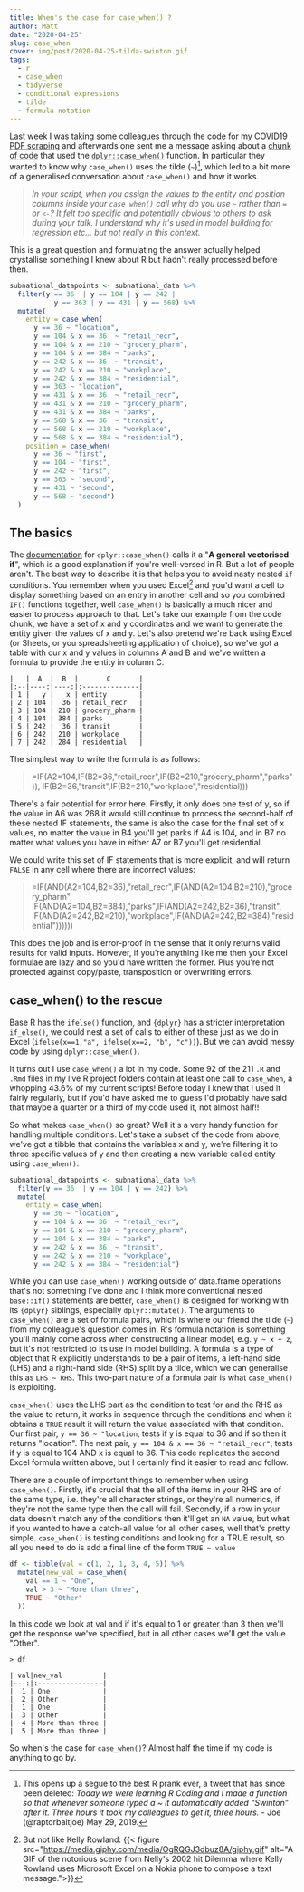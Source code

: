 ```yaml
---
title: When's the case for case_when() ?
author: Matt
date: "2020-04-25"
slug: case_when
cover: img/post/2020-04-25-tilda-swinton.gif
tags:
  - r
  - case_when
  - tidyverse
  - conditional expressions
  - tilde
  - formula notation
---
```


Last week I was taking some colleagues through the code for my [COVID19 PDF scraping]((/2020-04/covid19-scraping)) and afterwards one sent me a message asking about a [chunk of code](https://github.com/mattkerlogue/google-covid-mobility-scrape/blob/master/R/functions.R#L57-L83) that used the [`dplyr::case_when()`](https://dplyr.tidyverse.org/reference/case_when.html) function. In particular they wanted to know why `case_when()` uses the tilde (`~`)[^1], which led to a bit more of a generalised conversation about `case_when()` and how it works.

> *In your script, when you assign the values to the entity and position columns inside your `case_when()` call why do you use `~` rather than `=` or `<-`? It felt too specific and potentially obvious to others to ask during your talk. I understand why it's used in model building for regression etc... but not really in this context.*

This is a great question and formulating the answer actually helped crystallise something I knew about R but hadn't really processed before then.

```r
subnational_datapoints <- subnational_data %>%
  filter(y == 36  | y == 104 | y == 242 |
           y == 363 | y == 431 | y == 568) %>%
  mutate(
    entity = case_when(
      y == 36 ~ "location",
      y == 104 & x == 36  ~ "retail_recr",
      y == 104 & x == 210 ~ "grocery_pharm",
      y == 104 & x == 384 ~ "parks",
      y == 242 & x == 36  ~ "transit",
      y == 242 & x == 210 ~ "workplace",
      y == 242 & x == 384 ~ "residential",
      y == 363 ~ "location",
      y == 431 & x == 36  ~ "retail_recr",
      y == 431 & x == 210 ~ "grocery_pharm",
      y == 431 & x == 384 ~ "parks",
      y == 568 & x == 36  ~ "transit",
      y == 568 & x == 210 ~ "workplace",
      y == 568 & x == 384 ~ "residential"),
    position = case_when(
      y == 36 ~ "first",
      y == 104 ~ "first",
      y == 242 ~ "first",
      y == 363 ~ "second",
      y == 431 ~ "second",
      y == 568 ~ "second")
  )
```

## The basics
The [documentation](https://dplyr.tidyverse.org/reference/case_when.html) for `dplyr::case_when()` calls it a "**A general vectorised if**", which is a good explanation if you're well-versed in R. But a lot of people aren't. The best way to describe it is that helps you to avoid nasty nested `if` conditions. You remember when you used Excel[^2] and you'd want a cell to display something based on an entry in another cell and so you combined `IF()` functions together, well `case_when()` is basically a much nicer and easier to process approach to that. Let's take our example from the code chunk, we have a set of x and y coordinates and we want to generate the entity given the values of x and y. Let's also pretend we're back using Excel (or Sheets, or you spreadsheeting application of choice), so we've got a table with our x and y values in columns A and B and we've written a formula to provide the entity in column C.

```
|   |  A  |  B  |       C       |
|:--|----:|----:|:--------------|
| 1 |   y |   x | entity        |
| 2 | 104 |  36 | retail_recr   |
| 3 | 104 | 210 | grocery_pharm |
| 4 | 104 | 384 | parks         |
| 5 | 242 |  36 | transit       |
| 6 | 242 | 210 | workplace     |
| 7 | 242 | 284 | residential   |
```

The simplest way to write the formula is as follows:

> =IF(A2=104,IF(B2=36,"retail_recr",IF(B2=210,"grocery_pharm","parks")), IF(B2=36,"transit",IF(B2=210,"workplace","residential)))

There's a fair potential for error here. Firstly, it only does one test of y, so if the value in A6 was 268 it would still continue to process the second-half of these nested IF statements, the same is also the case for the final set of x values, no matter the value in B4 you'll get parks if A4 is 104, and in B7 no matter what values you have in either A7 or B7 you'll get residential.

We could write this set of IF statements that is more explicit, and will return `FALSE` in any cell where there are incorrect values:

> =IF(AND(A2=104,B2=36),"retail_recr",IF(AND(A2=104,B2=210),"grocery_pharm", IF(AND(A2=104,B2=384),"parks",IF(AND(A2=242,B2=36),"transit", IF(AND(A2=242,B2=210),"workplace",IF(AND(A2=242,B2=384),"residential"))))))

This does the job and is error-proof in the sense that it only returns valid results for valid inputs. However, if you're anything like me then your Excel formulae are lazy and so you'd have written the former. Plus you're not protected against copy/paste, transposition or overwriting errors.


## case_when() to the rescue
Base R has the `ifelse()` function, and `{dplyr}` has a stricter interpretation `if_else()`, we could nest a set of calls to either of these just as we do in Excel (`ifelse(x==1,"a", ifelse(x==2, "b", "c"))`). But we can avoid messy code by using `dplyr::case_when()`.

It turns out I use `case_when()` a lot in my code. Some 92 of the 211 `.R` and `.Rmd` files in my live R project folders contain at least one call to `case_when`, a whopping 43.6% of my current scripts! Before today I knew that I used it fairly regularly, but if you'd have asked me to guess I'd probably have said that maybe a quarter or a third of my code used it, not almost half!!

So what makes `case_when()` so great? Well it's a very handy function for handling multiple conditions. Let's take a subset of the code from above, we've got a tibble that contains the variables x and y, we're filtering it to three specific values of y and then creating a new variable called entity using `case_when()`.

```r
subnational_datapoints <- subnational_data %>%
  filter(y == 36  | y == 104 | y == 242) %>%
  mutate(
    entity = case_when(
      y == 36 ~ "location",
      y == 104 & x == 36  ~ "retail_recr",
      y == 104 & x == 210 ~ "grocery_pharm",
      y == 104 & x == 384 ~ "parks",
      y == 242 & x == 36  ~ "transit",
      y == 242 & x == 210 ~ "workplace",
      y == 242 & x == 384 ~ "residential")
```

While you can use `case_when()` working outside of data.frame operations that's not something I've done and I think more conventional nested `base::if()` statements are better, `case_when()` is designed for working with its `{dplyr}` siblings, especially `dplyr::mutate()`. The arguments to `case_when()` are a set of formula pairs, which is where our friend the tilde (`~`) from my colleague's question comes in. R's formula notation is something you'll mainly come across when constructing a linear model, e.g. `y ~ x + z`, but it's not restricted to its use in model building. A formula is a type of object that R explicitly understands to be a pair of items, a left-hand side (LHS) and a right-hand side (RHS) split by a tilde, which we can generalise this as `LHS ~ RHS`. This two-part nature of a formula pair is what `case_when()` is exploiting.

`case_when()` uses the LHS part as the condition to test for and the RHS as the value to return, it works in sequence through the conditions and when it obtains a `TRUE` result it will return the value associated with that condition. Our first pair, `y == 36 ~ "location`, tests if y is equal to 36 and if so then it returns "location". The next pair, `y == 104 & x == 36 ~ "retail_recr"`, tests if y is equal to 104 AND x is equal to 36. This code replicates the second Excel formula written above, but I certainly find it easier to read and follow.

There are a couple of important things to remember when using `case_when()`. Firstly, it's crucial that the all of the items in your RHS are of the same type, i.e. they're all character strings, or they're all numerics, if they're not the same type then the call will fail. Secondly, if a row in your data doesn't match any of the conditions then it'll get an `NA` value, but what if you wanted to have a catch-all value for all other cases, well that's pretty simple. `case_when()` is testing conditions and looking for a TRUE result, so all you need to do is add a final line of the form `TRUE ~ value`

```r
df <- tibble(val = c(1, 2, 1, 3, 4, 5)) %>%
  mutate(new_val = case_when(
    val == 1 ~ "One",
    val > 3 ~ "More than three",
    TRUE ~ "Other"
  ))
```

In this code we look at val and if it's equal to 1 or greater than 3 then we'll get the response we've specified, but in all other cases we'll get the value "Other".

```
> df

| val|new_val          |
|---:|:----------------|
|  1 | One             |
|  2 | Other           |
|  1 | One             |
|  3 | Other           |
|  4 | More than three |
|  5 | More than three |

```

So when's the case for `case_when()`? Almost half the time if my code is anything to go by.


[^1]: This opens up a segue to the best R prank ever, a tweet that has since been deleted: _Today we were learning R Coding and I made a function so that whenever someone typed a ~ it automatically added “Swinton” after it. Three hours it took my colleagues to get it, three hours._ - Joe (@raptorbaitjoe) May 29, 2019.
[^2]: But not like Kelly Rowland: {{< figure src="https://media.giphy.com/media/OgRQGJ3dbuz8A/giphy.gif" alt="A GIF of the notorious scene from Nelly's 2002 hit Dilemma where Kelly Rowland uses Microsoft Excel on a Nokia phone to compose a text message.">}}


